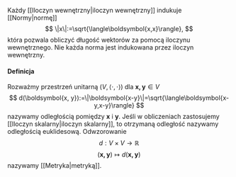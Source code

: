 Każdy [[Iloczyn wewnętrzny|iloczyn wewnętrzny]] indukuje [[Normy|normę]]
$$
\|x\|:=\sqrt{\langle\boldsymbol{x,x}\rangle},
$$
która pozwala obliczyć długość wektorów za pomocą iloczynu wewnętrznego. Nie każda norma jest indukowana przez iloczyn wewnętrzny. 

#### Definicja 
Rozważmy przestrzeń unitarną $(V, \langle\cdot,\cdot\rangle)$ dla $\boldsymbol{x,y}\in V$
$$
d(\boldsymbol{x, y}):=\|\boldsymbol{x-y}\|=\sqrt{\langle\boldsymbol{x-y,x-y}\rangle}
$$
nazywamy odległością pomiędzy $\boldsymbol{x}$ i $\boldsymbol{y}$. Jeśli w obliczeniach zastosujemy [[Iloczyn skalarny|iloczyn skalarny]], to otrzymaną odległość nazywamy odległością euklidesową. Odwzorowanie
$$
d:V\times V\to\mathbb{R}
$$
$$
(\boldsymbol{x,y})\mapsto d(\boldsymbol{x,y})
$$
nazywamy [[Metryka|metryką]].

